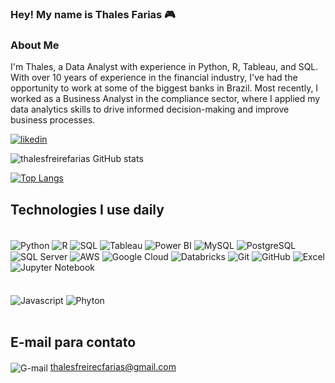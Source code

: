 ### Hey! My name is  Thales Farias 🎮 

### About Me

I'm Thales, a Data Analyst with experience in Python, R, Tableau, and SQL. With over 10 years of experience in the financial industry, I've had the opportunity to work at some of the biggest banks in Brazil. Most recently, I worked as a Business Analyst in the compliance sector, where I applied my data analytics skills to drive informed decision-making and improve business processes.

[![likedin](https://img.shields.io/badge/LinkedIn-0077B5?style=for-the-badge&logo=linkedin&logoColor=white)](https://https://www.linkedin.com/in/thalesfreirefarias/)

![thalesfreirefarias GitHub stats](https://github-readme-stats.vercel.app/api?username=thalesfreirefarias&show_icons=true&theme=radical)

[![Top Langs](https://github-readme-stats.vercel.app/api/top-langs/?username=thalesfreirefarias)](https://github.com/thalesfreirefarias/github-readme-stats)

## Technologies I use daily

<div style="display: inline_block"><br/>
  <img align="center" alt="Python" src="https://img.shields.io/badge/Python-14354C?style=for-the-badge&logo=python&logoColor=white"/>
  <img align="center" alt="R" src="https://img.shields.io/badge/R-276DC3?style=for-the-badge&logo=r&logoColor=white"/>
  <img align="center" alt="SQL" src="https://img.shields.io/badge/SQL-4479A1?style=for-the-badge&logo=mysql&logoColor=white"/>
  <img align="center" alt="Tableau" src="https://img.shields.io/badge/Tableau-E97627?style=for-the-badge&logo=tableau&logoColor=white"/>
  <img align="center" alt="Power BI" src="https://img.shields.io/badge/Power%20BI-F2C811?style=for-the-badge&logo=powerbi&logoColor=black"/>
  <img align="center" alt="MySQL" src="https://img.shields.io/badge/MySQL-005C84?style=for-the-badge&logo=mysql&logoColor=white"/>
  <img align="center" alt="PostgreSQL" src="https://img.shields.io/badge/PostgreSQL-316192?style=for-the-badge&logo=postgresql&logoColor=white"/>
  <img align="center" alt="SQL Server" src="https://img.shields.io/badge/SQL%20Server-CC2927?style=for-the-badge&logo=microsoftsqlserver&logoColor=white"/>
  <img align="center" alt="AWS" src="https://img.shields.io/badge/AWS-232F3E?style=for-the-badge&logo=amazonaws&logoColor=white"/>
  <img align="center" alt="Google Cloud" src="https://img.shields.io/badge/Google%20Cloud-4285F4?style=for-the-badge&logo=googlecloud&logoColor=white"/>
  <img align="center" alt="Databricks" src="https://img.shields.io/badge/Databricks-FF3621?style=for-the-badge&logo=databricks&logoColor=white"/>
  <img align="center" alt="Git" src="https://img.shields.io/badge/Git-F05032?style=for-the-badge&logo=git&logoColor=white"/>
  <img align="center" alt="GitHub" src="https://img.shields.io/badge/GitHub-181717?style=for-the-badge&logo=github&logoColor=white"/>
  <img align="center" alt="Excel" src="https://img.shields.io/badge/Excel-217346?style=for-the-badge&logo=microsoftexcel&logoColor=white"/>
  <img align="center" alt="Jupyter Notebook" src="https://img.shields.io/badge/Jupyter-F37626?style=for-the-badge&logo=jupyter&logoColor=white"/>
</div><br/>


<div style="display: inline_block"><br/>
  <img align="center" alt="Javascript" src="https://img.shields.io/badge/JavaScript-F7DF1E?style=for-the-badge&logo=javascript&logoColor=black"/>
  <img align="center" alt="Phyton" src="https://img.shields.io/badge/Python-14354C?style=for-the-badge&logo=python&logoColor=white"/>
  
  </div></br>
  
  ## E-mail para contato
  <img align="center" alt="G-mail" src="https://img.shields.io/badge/Gmail-D14836?style=for-the-badge&logo=gmail&logoColor=white"/> thalesfreirecfarias@gmail.com

  
  
